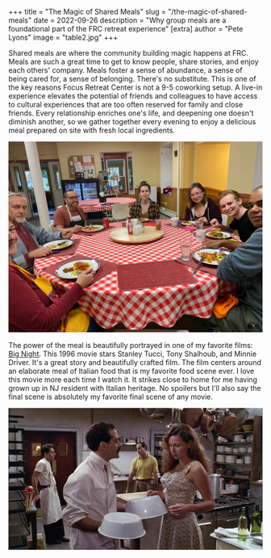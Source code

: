 +++
title = "The Magic of Shared Meals"
slug = "/the-magic-of-shared-meals"
date = 2022-09-26
description = "Why group meals are a foundational part of the FRC retreat experience"
[extra]
author = "Pete Lyons"
image = "table2.jpg"
+++

Shared meals are where the community building magic happens at FRC. Meals are such a great time to get to know people, share stories, and enjoy each others' company. Meals foster a sense of abundance, a sense of being cared for, a sense of belonging. There's no substitute. This is one of the key reasons Focus Retreat Center is not a 9-5 coworking setup. A live-in experience elevates the potential of friends and colleagues to have access to cultural experiences that are too often reserved for family and close friends. Every relationship enriches one's life, and deepening one doesn't diminish another, so we gather together every evening to enjoy a delicious meal prepared on site with fresh local ingredients.

<img src="table2.jpg" alt="people eating in the FRC dining room">

The power of the meal is beautifully portrayed in one of my favorite films: [Big Night](https://www.rottentomatoes.com/m/big_night). This 1996 movie stars Stanley Tucci, Tony Shalhoub, and Minnie Driver. It's a great story and beautifully crafted film. The film centers around an elaborate meal of Italian food that is my favorite food scene ever. I love this movie more each time I watch it. It strikes close to home for me having grown up in NJ resident with Italian heritage. No spoilers but I'll also say the final scene is absolutely my favorite final scene of any movie.

<a href="https://www.imdb.com/title/tt0115678/"><img src="big-night.jpg" alt="still from Big Night showing people in a restaurant kitchen"></a>
